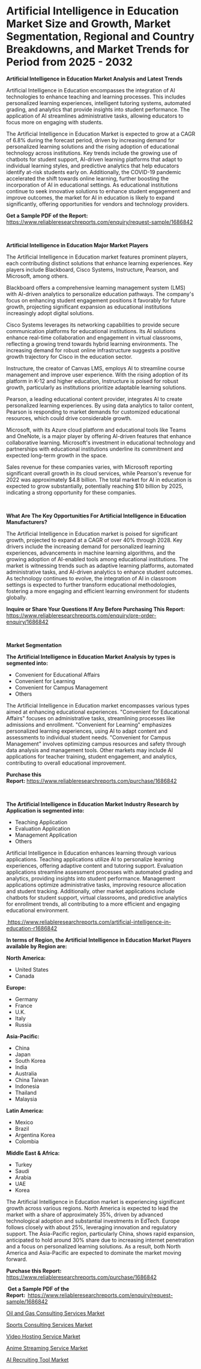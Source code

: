 <p><h1>Artificial Intelligence in Education Market Size and Growth, Market Segmentation, Regional and Country Breakdowns, and Market Trends for Period from 2025 -  2032</h1></p><p><strong>Artificial Intelligence in Education Market Analysis and Latest Trends</strong></p>
<p><p>Artificial Intelligence in Education encompasses the integration of AI technologies to enhance teaching and learning processes. This includes personalized learning experiences, intelligent tutoring systems, automated grading, and analytics that provide insights into student performance. The application of AI streamlines administrative tasks, allowing educators to focus more on engaging with students.</p><p>The Artificial Intelligence in Education Market is expected to grow at a CAGR of 6.8% during the forecast period, driven by increasing demand for personalized learning solutions and the rising adoption of educational technology across institutions. Key trends include the growing use of chatbots for student support, AI-driven learning platforms that adapt to individual learning styles, and predictive analytics that help educators identify at-risk students early on. Additionally, the COVID-19 pandemic accelerated the shift towards online learning, further boosting the incorporation of AI in educational settings. As educational institutions continue to seek innovative solutions to enhance student engagement and improve outcomes, the market for AI in education is likely to expand significantly, offering opportunities for vendors and technology providers.</p></p>
<p><strong>Get a Sample PDF of the Report:&nbsp;</strong> <a href="https://www.reliableresearchreports.com/enquiry/request-sample/1686842?utm_campaign=36&utm_medium=2&utm_source=Github&utm_content=ia&utm_term=09032025&utm_id=artificial-intelligence-in-education">https://www.reliableresearchreports.com/enquiry/request-sample/1686842</a></p>
<p>&nbsp;</p>
<p><strong>Artificial Intelligence in Education Major Market Players</strong></p>
<p><p>The Artificial Intelligence in Education market features prominent players, each contributing distinct solutions that enhance learning experiences. Key players include Blackboard, Cisco Systems, Instructure, Pearson, and Microsoft, among others.</p><p>Blackboard offers a comprehensive learning management system (LMS) with AI-driven analytics to personalize education pathways. The company's focus on enhancing student engagement positions it favorably for future growth, projecting significant expansion as educational institutions increasingly adopt digital solutions.</p><p>Cisco Systems leverages its networking capabilities to provide secure communication platforms for educational institutions. Its AI solutions enhance real-time collaboration and engagement in virtual classrooms, reflecting a growing trend towards hybrid learning environments. The increasing demand for robust online infrastructure suggests a positive growth trajectory for Cisco in the education sector.</p><p>Instructure, the creator of Canvas LMS, employs AI to streamline course management and improve user experience. With the rising adoption of its platform in K-12 and higher education, Instructure is poised for robust growth, particularly as institutions prioritize adaptable learning solutions.</p><p>Pearson, a leading educational content provider, integrates AI to create personalized learning experiences. By using data analytics to tailor content, Pearson is responding to market demands for customized educational resources, which could drive considerable growth.</p><p>Microsoft, with its Azure cloud platform and educational tools like Teams and OneNote, is a major player by offering AI-driven features that enhance collaborative learning. Microsoft's investment in educational technology and partnerships with educational institutions underline its commitment and expected long-term growth in the space.</p><p>Sales revenue for these companies varies, with Microsoft reporting significant overall growth in its cloud services, while Pearson's revenue for 2022 was approximately $4.8 billion. The total market for AI in education is expected to grow substantially, potentially reaching $10 billion by 2025, indicating a strong opportunity for these companies.</p></p>
<p>&nbsp;</p>
<p><strong>What Are The Key Opportunities For Artificial Intelligence in Education Manufacturers?</strong></p>
<p><p>The Artificial Intelligence in Education market is poised for significant growth, projected to expand at a CAGR of over 40% through 2028. Key drivers include the increasing demand for personalized learning experiences, advancements in machine learning algorithms, and the growing adoption of AI-enabled tools among educational institutions. The market is witnessing trends such as adaptive learning platforms, automated administrative tasks, and AI-driven analytics to enhance student outcomes. As technology continues to evolve, the integration of AI in classroom settings is expected to further transform educational methodologies, fostering a more engaging and efficient learning environment for students globally.</p></p>
<p><strong>Inquire or Share Your Questions If Any Before Purchasing This Report:</strong> <a href="https://www.reliableresearchreports.com/enquiry/pre-order-enquiry/1686842?utm_campaign=36&utm_medium=2&utm_source=Github&utm_content=ia&utm_term=09032025&utm_id=artificial-intelligence-in-education">https://www.reliableresearchreports.com/enquiry/pre-order-enquiry/1686842</a></p>
<p>&nbsp;</p>
<p><strong>Market Segmentation</strong></p>
<p><strong>The Artificial Intelligence in Education Market Analysis by types is segmented into:</strong></p>
<p><ul><li>Convenient for Educational Affairs</li><li>Convenient for Learning</li><li>Convenient for Campus Management</li><li>Others</li></ul></p>
<p><p>The Artificial Intelligence in Education market encompasses various types aimed at enhancing educational experiences. "Convenient for Educational Affairs" focuses on administrative tasks, streamlining processes like admissions and enrollment. "Convenient for Learning" emphasizes personalized learning experiences, using AI to adapt content and assessments to individual student needs. "Convenient for Campus Management" involves optimizing campus resources and safety through data analysis and management tools. Other markets may include AI applications for teacher training, student engagement, and analytics, contributing to overall educational improvement.</p></p>
<p><strong>Purchase this Report:&nbsp;</strong><a href="https://www.reliableresearchreports.com/purchase/1686842?utm_campaign=36&utm_medium=2&utm_source=Github&utm_content=ia&utm_term=09032025&utm_id=artificial-intelligence-in-education">https://www.reliableresearchreports.com/purchase/1686842</a></p>
<p>&nbsp;</p>
<p><strong>The Artificial Intelligence in Education Market Industry Research by Application is segmented into:</strong></p>
<p><ul><li>Teaching Application</li><li>Evaluation Application</li><li>Management Application</li><li>Others</li></ul></p>
<p><p>Artificial Intelligence in Education enhances learning through various applications. Teaching applications utilize AI to personalize learning experiences, offering adaptive content and tutoring support. Evaluation applications streamline assessment processes with automated grading and analytics, providing insights into student performance. Management applications optimize administrative tasks, improving resource allocation and student tracking. Additionally, other market applications include chatbots for student support, virtual classrooms, and predictive analytics for enrollment trends, all contributing to a more efficient and engaging educational environment.</p></p>
<p><a href="https://www.reliableresearchreports.com/artificial-intelligence-in-education-r1686842?utm_campaign=36&utm_medium=2&utm_source=Github&utm_content=ia&utm_term=09032025&utm_id=artificial-intelligence-in-education">&nbsp;https://www.reliableresearchreports.com/artificial-intelligence-in-education-r1686842</a></p>
<p><strong>In terms of Region, the Artificial Intelligence in Education Market Players available by Region are:</strong></p>
<p>
    <p> <strong> North America: </strong>
        <ul>
            <li>United States</li>
            <li>Canada</li>
        </ul>
        </p> 
    <p> <strong> Europe: </strong>
        <ul>
            <li>Germany</li>
            <li>France</li>
            <li>U.K.</li>
            <li>Italy</li>
            <li>Russia</li>
        </ul>
        </p> 
    <p> <strong> Asia-Pacific: </strong>
        <ul>
            <li>China</li>
            <li>Japan</li>
            <li>South Korea</li>
            <li>India</li>
            <li>Australia</li>
            <li>China Taiwan</li>
            <li>Indonesia</li>
            <li>Thailand</li>
            <li>Malaysia</li>
        </ul>
        </p> 
    <p> <strong> Latin America: </strong>
        <ul>
            <li>Mexico</li>
            <li>Brazil</li>
            <li>Argentina Korea</li>
            <li>Colombia</li>
        </ul>
        </p> 
    <p> <strong> Middle East & Africa: </strong>
        <ul>
            <li>Turkey</li>
            <li>Saudi</li>
            <li>Arabia</li>
            <li>UAE</li>
            <li>Korea</li>
        </ul>
    </p>
    </p>
<p><p>The Artificial Intelligence in Education market is experiencing significant growth across various regions. North America is expected to lead the market with a share of approximately 35%, driven by advanced technological adoption and substantial investments in EdTech. Europe follows closely with about 25%, leveraging innovation and regulatory support. The Asia-Pacific region, particularly China, shows rapid expansion, anticipated to hold around 30% share due to increasing internet penetration and a focus on personalized learning solutions. As a result, both North America and Asia-Pacific are expected to dominate the market moving forward.</p></p>
<p><strong>Purchase this Report: </strong><a href="https://www.reliableresearchreports.com/purchase/1686842?utm_campaign=36&utm_medium=2&utm_source=Github&utm_content=ia&utm_term=09032025&utm_id=artificial-intelligence-in-education">https://www.reliableresearchreports.com/purchase/1686842</a></p>
<p>&nbsp;<strong>Get a Sample PDF of the Report:&nbsp;&nbsp;</strong><a href="https://www.reliableresearchreports.com/enquiry/request-sample/1686842?utm_campaign=36&utm_medium=2&utm_source=Github&utm_content=ia&utm_term=09032025&utm_id=artificial-intelligence-in-education">https://www.reliableresearchreports.com/enquiry/request-sample/1686842</a></p>
<p><strong></strong></p>
<p><p><a href="https://github.com/belhejmawoue/Market-Research-Report-List-1/blob/main/oil-and-gas-consulting-services-market.md?utm_campaign=36&utm_medium=2&utm_source=Github&utm_content=ia&utm_term=09032025&utm_id=artificial-intelligence-in-education">Oil and Gas Consulting Services Market</a></p><p><a href="https://github.com/kalsirollija/Market-Research-Report-List-1/blob/main/sports-consulting-services-market.md?utm_campaign=36&utm_medium=2&utm_source=Github&utm_content=ia&utm_term=09032025&utm_id=artificial-intelligence-in-education">Sports Consulting Services Market</a></p><p><a href="https://github.com/boudykodumi/Market-Research-Report-List-1/blob/main/video-hosting-service-market.md?utm_campaign=36&utm_medium=2&utm_source=Github&utm_content=ia&utm_term=09032025&utm_id=artificial-intelligence-in-education">Video Hosting Service Market</a></p><p><a href="https://github.com/aiamekar/Market-Research-Report-List-1/blob/main/anime-streaming-service-market.md?utm_campaign=36&utm_medium=2&utm_source=Github&utm_content=ia&utm_term=09032025&utm_id=artificial-intelligence-in-education">Anime Streaming Service Market</a></p><p><a href="https://github.com/vsiljgestel/Market-Research-Report-List-1/blob/main/ai-recruiting-tool-market.md?utm_campaign=36&utm_medium=2&utm_source=Github&utm_content=ia&utm_term=09032025&utm_id=artificial-intelligence-in-education">AI Recruiting Tool Market</a></p></p>